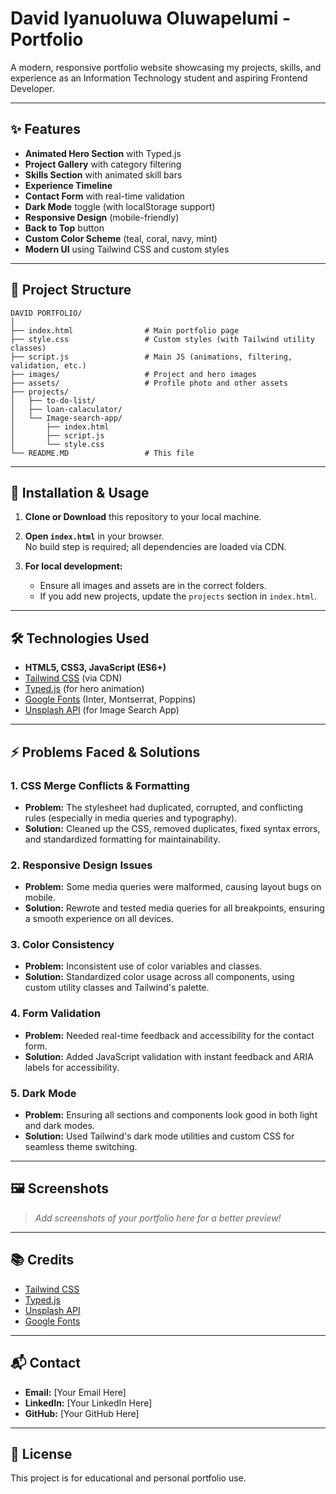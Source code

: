 # David Iyanuoluwa Oluwapelumi - Portfolio

A modern, responsive portfolio website showcasing my projects, skills, and experience as an Information Technology student and aspiring Frontend Developer.

---

## ✨ Features

- **Animated Hero Section** with Typed.js
- **Project Gallery** with category filtering
- **Skills Section** with animated skill bars
- **Experience Timeline**
- **Contact Form** with real-time validation
- **Dark Mode** toggle (with localStorage support)
- **Responsive Design** (mobile-friendly)
- **Back to Top** button
- **Custom Color Scheme** (teal, coral, navy, mint)
- **Modern UI** using Tailwind CSS and custom styles

---

## 📁 Project Structure

```
DAVID PORTFOLIO/
│
├── index.html                # Main portfolio page
├── style.css                 # Custom styles (with Tailwind utility classes)
├── script.js                 # Main JS (animations, filtering, validation, etc.)
├── images/                   # Project and hero images
├── assets/                   # Profile photo and other assets
├── projects/
│   ├── to-do-list/
│   ├── loan-calaculator/
│   └── Image-search-app/
│       ├── index.html
│       ├── script.js
│       └── style.css
└── README.MD                 # This file
```

---

## 🚀 Installation & Usage

1. **Clone or Download** this repository to your local machine.

2. **Open `index.html`** in your browser.  
   No build step is required; all dependencies are loaded via CDN.

3. **For local development:**
   - Ensure all images and assets are in the correct folders.
   - If you add new projects, update the `projects` section in `index.html`.

---

## 🛠️ Technologies Used

- **HTML5, CSS3, JavaScript (ES6+)**
- [Tailwind CSS](https://tailwindcss.com/) (via CDN)
- [Typed.js](https://mattboldt.com/demos/typed-js/) (for hero animation)
- [Google Fonts](https://fonts.google.com/) (Inter, Montserrat, Poppins)
- [Unsplash API](https://unsplash.com/developers) (for Image Search App)

---

## ⚡ Problems Faced & Solutions

### 1. **CSS Merge Conflicts & Formatting**
   - **Problem:** The stylesheet had duplicated, corrupted, and conflicting rules (especially in media queries and typography).
   - **Solution:** Cleaned up the CSS, removed duplicates, fixed syntax errors, and standardized formatting for maintainability.

### 2. **Responsive Design Issues**
   - **Problem:** Some media queries were malformed, causing layout bugs on mobile.
   - **Solution:** Rewrote and tested media queries for all breakpoints, ensuring a smooth experience on all devices.

### 3. **Color Consistency**
   - **Problem:** Inconsistent use of color variables and classes.
   - **Solution:** Standardized color usage across all components, using custom utility classes and Tailwind's palette.

### 4. **Form Validation**
   - **Problem:** Needed real-time feedback and accessibility for the contact form.
   - **Solution:** Added JavaScript validation with instant feedback and ARIA labels for accessibility.

### 5. **Dark Mode**
   - **Problem:** Ensuring all sections and components look good in both light and dark modes.
   - **Solution:** Used Tailwind's dark mode utilities and custom CSS for seamless theme switching.

---

## 🖼️ Screenshots

> _Add screenshots of your portfolio here for a better preview!_

---

## 📚 Credits

- [Tailwind CSS](https://tailwindcss.com/)
- [Typed.js](https://github.com/mattboldt/typed.js/)
- [Unsplash API](https://unsplash.com/developers)
- [Google Fonts](https://fonts.google.com/)

---

## 📬 Contact

- **Email:** [Your Email Here]
- **LinkedIn:** [Your LinkedIn Here]
- **GitHub:** [Your GitHub Here]

---

## 📝 License

This project is for educational and personal portfolio use.
